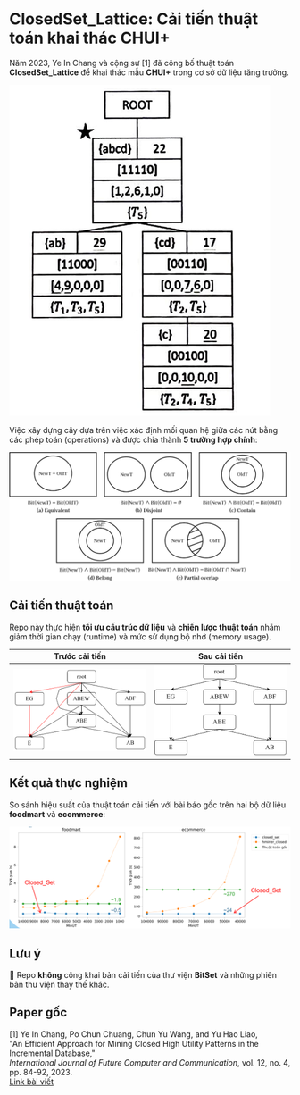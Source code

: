 # ClosedSet_Lattice: Cải tiến thuật toán khai thác CHUI+

Năm 2023, Ye In Chang và cộng sự [1] đã công bố thuật toán **ClosedSet_Lattice** để khai thác mẫu **CHUI+** trong cơ sở dữ liệu tăng trưởng.

![ClosedSet_Lattice](img/ClosedSet_Lattice.png)

Việc xây dựng cây dựa trên việc xác định mối quan hệ giữa các nút bằng các phép toán (operations) và được chia thành **5 trường hợp chính**:

![Cases](img/Cases.png)

## Cải tiến thuật toán

Repo này thực hiện **tối ưu cấu trúc dữ liệu** và **chiến lược thuật toán** nhằm giảm thời gian chạy (runtime) và mức sử dụng bộ nhớ (memory usage).

| Trước cải tiến | Sau cải tiến |
|---------------|-------------|
| ![Original](img/Original.png) | ![Improved](img/Improved.png) |

## Kết quả thực nghiệm

So sánh hiệu suất của thuật toán cải tiến với bài báo gốc trên hai bộ dữ liệu **foodmart** và **ecommerce**:

![Thống kê kết quả](img/Stats.png)

## Lưu ý

🚀 Repo **không** công khai bản cải tiến của thư viện **BitSet** và những phiên bản thư viện thay thế khác.

## Paper gốc

[1] Ye In Chang, Po Chun Chuang, Chun Yu Wang, and Yu Hao Liao,  
    "An Efficient Approach for Mining Closed High Utility Patterns in the Incremental Database,"  
    *International Journal of Future Computer and Communication*, vol. 12, no. 4, pp. 84-92, 2023.  
    [Link bài viết](https://www.ijfcc.org/show-106-1003-1.html)
